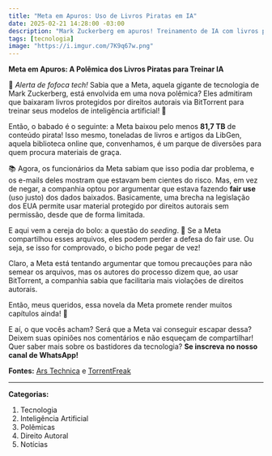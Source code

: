 ```yaml
---
title: "Meta em Apuros: Uso de Livros Piratas em IA"
date: 2025-02-21 14:28:00 -03:00
description: "Mark Zuckerberg em apuros! Treinamento de IA com livros piratas levanta polêmica 😱"
tags: [tecnologia]
image: "https://i.imgur.com/7K9q67w.png"
---
```


**Meta em Apuros: A Polêmica dos Livros Piratas para Treinar IA**

🚨 *Alerta de fofoca tech!* Sabia que a Meta, aquela gigante de tecnologia de Mark Zuckerberg, está envolvida em uma nova polêmica? Eles admitiram que baixaram livros protegidos por direitos autorais via BitTorrent para treinar seus modelos de inteligência artificial! 🤯

Então, o babado é o seguinte: a Meta baixou pelo menos **81,7 TB** de conteúdo pirata! Isso mesmo, toneladas de livros e artigos da LibGen, aquela biblioteca online que, convenhamos, é um parque de diversões para quem procura materiais de graça. 

📚 Agora, os funcionários da Meta sabiam que isso podia dar problema, e os e-mails deles mostram que estavam bem cientes do risco. Mas, em vez de negar, a companhia optou por argumentar que estava fazendo **fair use** (uso justo) dos dados baixados. Basicamente, uma brecha na legislação dos EUA permite usar material protegido por direitos autorais sem permissão, desde que de forma limitada.

E aqui vem a cereja do bolo: a questão do *seeding*. 🤔 Se a Meta compartilhou esses arquivos, eles podem perder a defesa do fair use. Ou seja, se isso for comprovado, o bicho pode pegar de vez!

Claro, a Meta está tentando argumentar que tomou precauções para não semear os arquivos, mas os autores do processo dizem que, ao usar BitTorrent, a companhia sabia que facilitaria mais violações de direitos autorais.

Então, meus queridos, essa novela da Meta promete render muitos capítulos ainda! 🍿

E aí, o que vocês acham? Será que a Meta vai conseguir escapar dessa? Deixem suas opiniões nos comentários e não esqueçam de compartilhar! Quer saber mais sobre os bastidores da tecnologia? **Se inscreva no nosso canal de WhatsApp!**

**Fontes:** <a href="https://arstechnica.com/tech-policy/2025/02/meta-defends-its-vast-book-torrenting-were-just-a-leech-no-proof-of-seeding/" rel="nofollow noopener noreferrer" target="_blank">Ars Technica</a> e <a href="https://torrentfreak.com/meta-says-it-made-sure-not-to-seed-any-pirated-books/" rel="nofollow noopener noreferrer" target="_blank">TorrentFreak</a>

---
**Categorias:**
1. Tecnologia
2. Inteligência Artificial
3. Polêmicas
4. Direito Autoral
5. Notícias
